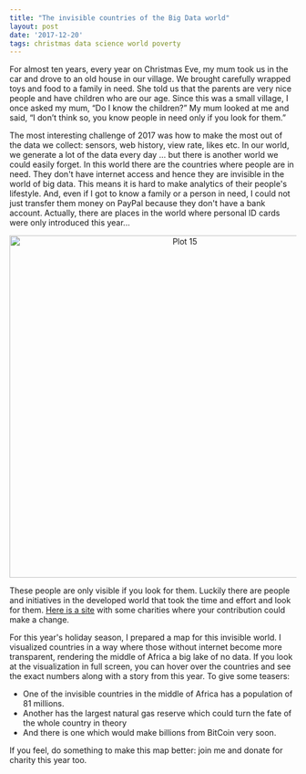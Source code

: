 ```yaml
---
title: "The invisible countries of the Big Data world"
layout: post
date: '2017-12-20'
tags: christmas data science world poverty
---
```


For almost ten years, every year on Christmas Eve, my mum took us in the car and drove to an old house in our village. We brought carefully wrapped toys and food to a family in need. She told us that the parents are very nice people and have children who are our age. Since this was a small village, I once asked my mum, “Do I know the children?” My mum looked at me and said, “I don’t think so, you know people in need only if you look for them.”

The most interesting challenge of 2017 was how to make the most out of the data we collect: sensors, web history, view rate, likes etc. In our world, we generate a lot of the data every day … but there is another world we could easily forget. In this world there are the countries where people are in need. They don't have internet access and hence they are invisible in the world of big data. This means it is hard to make analytics of their people's lifestyle. And, even if I got to know a family or a person in need, I could not just transfer them money on PayPal because they don't have a bank account. Actually, there are places in the world where personal ID cards were only introduced this year... 


<div>
    <a href="https://plot.ly/~agostontorok/15/?share_key=EclAt7032dMVb5QJsDO6Br" target="_blank" title="The invisible countries" style="display: block; text-align: center;"><img src="https://plot.ly/~agostontorok/15.png?share_key=EclAt7032dMVb5QJsDO6Br" alt="Plot 15" style="max-width: 100%;width: 600px;"  width="600" onerror="this.onerror=null;this.src='https://plot.ly/404.png';" /></a>
    <script data-plotly="agostontorok:15" sharekey-plotly="EclAt7032dMVb5QJsDO6Br" src="https://plot.ly/embed.js" async></script>
</div>

These people are only visible if you look for them. Luckily there are people and initiatives in the developed world that took the time and effort and look for them. [Here is a site](https://www.givewell.org/charities/top-charities) with some charities where your contribution could make a change.

For this year's holiday season, I prepared a map for this invisible world. I visualized countries in a way where those without internet become more transparent, rendering the middle of Africa a big lake of no data. If you look at the visualization in full screen, you can hover over the countries and see the exact numbers along with a story from this year. To give some teasers:

- One of the invisible countries in the middle of Africa has a population of 81 millions.
- Another has the largest natural gas reserve which could turn the fate of the whole country in theory
- And there is one which would make billions from BitCoin very soon.

If you feel, do something to make this map better: join me and donate for charity this year too.


